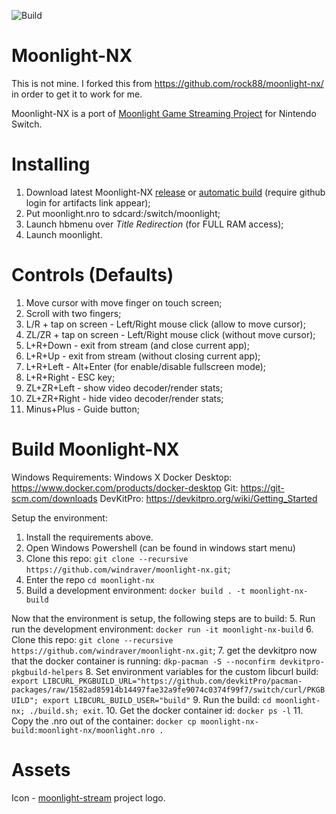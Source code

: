 ![Build](https://github.com/rock88/moonlight-nx/workflows/Build/badge.svg)

# Moonlight-NX

This is not mine. I forked this from https://github.com/rock88/moonlight-nx/ in order to get it to work for me.

Moonlight-NX is a port of [Moonlight Game Streaming Project](https://github.com/moonlight-stream "Moonlight Game Streaming Project") for Nintendo Switch.

# Installing
1. Download latest Moonlight-NX [release](https://github.com/rock88/moonlight-nx/releases) or [automatic build](https://github.com/rock88/moonlight-nx/actions?query=workflow%3ABuild+is%3Asuccess) (require github login for artifacts link appear);
2. Put moonlight.nro to sdcard:/switch/moonlight;
3. Launch hbmenu over *Title Redirection* (for FULL RAM access);
4. Launch moonlight.

# Controls (Defaults)
1. Move cursor with move finger on touch screen;
2. Scroll with two fingers;
3. L/R + tap on screen - Left/Right mouse click (allow to move cursor);
4. ZL/ZR + tap on screen - Left/Right mouse click (without move cursor);
5. L+R+Down - exit from stream (and close current app);
6. L+R+Up - exit from stream (without closing current app);
7. L+R+Left - Alt+Enter (for enable/disable fullscreen mode);
8. L+R+Right - ESC key;
9. ZL+ZR+Left - show video decoder/render stats;
10. ZL+ZR+Right - hide video decoder/render stats;
11. Minus+Plus - Guide button;

# Build Moonlight-NX
Windows Requirements:
Windows X
Docker Desktop: https://www.docker.com/products/docker-desktop
Git: https://git-scm.com/downloads
DevKitPro: https://devkitpro.org/wiki/Getting_Started

Setup the environment:
1. Install the requirements above.
2. Open Windows Powershell (can be found in windows start menu)
3. Clone this repo: `git clone --recursive https://github.com/windraver/moonlight-nx.git`;
3. Enter the repo `cd moonlight-nx`
4. Build a development environment: `docker build . -t moonlight-nx-build`

Now that the environment is setup, the following steps are to build:
5. Run run the development environment: `docker run -it moonlight-nx-build`
6. Clone this repo: `git clone --recursive https://github.com/windraver/moonlight-nx.git`;
7. get the devkitpro now that the docker container is running: `dkp-pacman -S --noconfirm devkitpro-pkgbuild-helpers`
8. Set environment variables for the custom libcurl build: `export LIBCURL_PKGBUILD_URL="https://github.com/devkitPro/pacman-packages/raw/1582ad85914b14497fae32a9fe9074c0374f99f7/switch/curl/PKGBUILD"; export LIBCURL_BUILD_USER="build"`
9. Run the build: `cd moonlight-nx; ./build.sh; exit`.
10. Get the docker container id: `docker ps -l`
11. Copy the .nro out of the container: `docker cp moonlight-nx-build:moonlight-nx/moonlight.nro .`

# Assets
Icon - [moonlight-stream](https://github.com/moonlight-stream "moonlight-stream") project logo.
